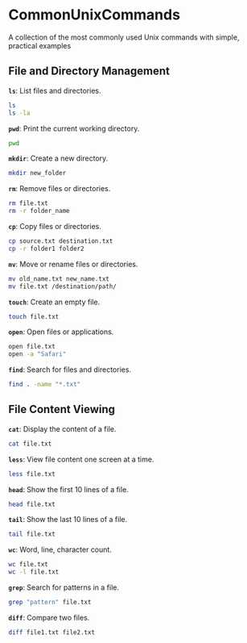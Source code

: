 # CommonUnixCommands
A collection of the most commonly used Unix commands with simple, practical examples

## **File and Directory Management**
**`ls`**: List files and directories.
   ```bash
   ls
   ls -la
  ```
**`pwd`**: Print the current working directory.
   ```bash
   pwd
  ```
**`mkdir`**: Create a new directory.
   ```bash
   mkdir new_folder
  ```
**`rm`**: Remove files or directories.
   ```bash
   rm file.txt
   rm -r folder_name
  ```
**`cp`**: Copy files or directories.
   ```bash
   cp source.txt destination.txt
   cp -r folder1 folder2
  ```
**`mv`**: Move or rename files or directories.
   ```bash
   mv old_name.txt new_name.txt
   mv file.txt /destination/path/
  ```
**`touch`**: Create an empty file.
   ```bash
   touch file.txt
  ```
**`open`**: Open files or applications.
   ```bash
   open file.txt
   open -a "Safari"
  ```
**`find`**: Search for files and directories.
   ```bash
   find . -name "*.txt"
  ```
## **File Content Viewing**
**`cat`**: Display the content of a file.
   ```bash
   cat file.txt
  ```
**`less`**: View file content one screen at a time.
   ```bash
   less file.txt
  ```
**`head`**: Show the first 10 lines of a file.
   ```bash
   head file.txt
  ```
**`tail`**: Show the last 10 lines of a file.
   ```bash
   tail file.txt
  ```
**`wc`**: Word, line, character count.
   ```bash
   wc file.txt
   wc -l file.txt
  ```
**`grep`**: Search for patterns in a file.
   ```bash
   grep "pattern" file.txt
  ```
**`diff`**: Compare two files.
   ```bash
   diff file1.txt file2.txt
  ```
